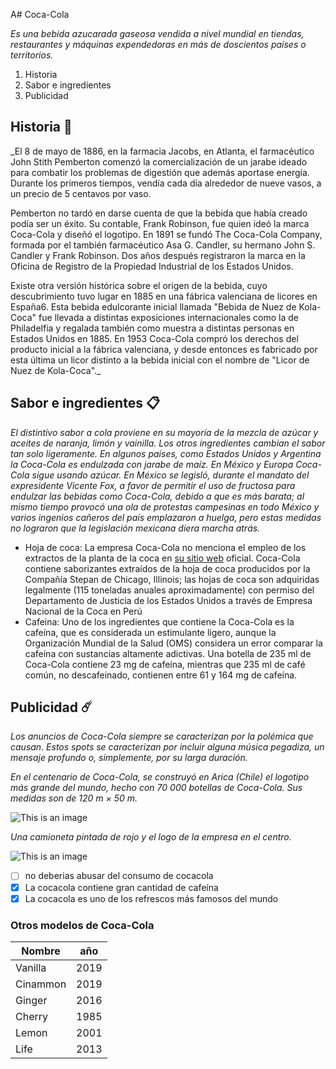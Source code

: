A# Coca-Cola

_Es una bebida azucarada gaseosa vendida a nivel mundial en tiendas, restaurantes y máquinas expendedoras en más de doscientos países o territorios._

1. Historia
2. Sabor e ingredientes 
3. Publicidad



## Historia 🚀

_El 8 de mayo de 1886, en la farmacia Jacobs, en Atlanta, el farmacéutico John Stith Pemberton comenzó la comercialización de un jarabe ideado para combatir los problemas de digestión que además aportase energía. Durante los primeros tiempos, vendía cada día alrededor de nueve vasos, a un precio de 5 centavos por vaso.

Pemberton no tardó en darse cuenta de que la bebida que había creado podía ser un éxito. Su contable, Frank Robinson, fue quien ideó la marca Coca-Cola y diseñó el logotipo. En 1891 se fundó The Coca-Cola Company, formada por el también farmacéutico Asa G. Candler, su hermano John S. Candler y Frank Robinson. Dos años después registraron la marca en la Oficina de Registro de la Propiedad Industrial de los Estados Unidos.

Existe otra versión histórica sobre el origen de la bebida, cuyo descubrimiento tuvo lugar en 1885 en una fábrica valenciana de licores en España6. Esta bebida edulcorante inicial llamada "Bebida de Nuez de Kola-Coca" fue llevada a distintas exposiciones internacionales como la de Philadelfia y regalada también como muestra a distintas personas en Estados Unidos en 1885. En 1953 Coca-Cola compró los derechos del producto inicial a la fábrica valenciana, y desde entonces es fabricado por esta última un licor distinto a la bebida inicial con el nombre de "Licor de Nuez de Kola-Coca"._


## Sabor e ingredientes 📋

_El distintivo sabor a cola proviene en su mayoría de la mezcla de azúcar y aceites de naranja, limón y vainilla. Los otros ingredientes cambian el sabor tan solo ligeramente. En algunos países, como Estados Unidos y Argentina la Coca-Cola es endulzada con jarabe de maíz. En México y Europa Coca-Cola sigue usando azúcar. En México se legisló, durante el mandato del expresidente Vicente Fox, a favor de permitir el uso de fructosa para endulzar las bebidas como Coca-Cola, debido a que es más barata; al mismo tiempo provocó una ola de protestas campesinas en todo México y varios ingenios cañeros del país emplazaron a huelga, pero estas medidas no lograron que la legislación mexicana diera marcha atrás._

* Hoja de coca: La empresa Coca-Cola no menciona el empleo de los extractos de la planta de la coca en [su sitio web](https://www.cocacolaespana.es/) oficial. Coca-Cola contiene saborizantes extraídos de la hoja de coca producidos por la Compañía Stepan de Chicago, Illinois; las hojas de coca son adquiridas legalmente (115 toneladas anuales aproximadamente) con permiso del Departamento de Justicia de los Estados Unidos a través de Empresa Nacional de la Coca en Perú
* Cafeina: Uno de los ingredientes que contiene la Coca-Cola es la cafeína, que es considerada un estimulante ligero, aunque la Organización Mundial de la Salud (OMS) considera un error comparar la cafeína con sustancias altamente adictivas. Una botella de 235 ml de Coca-Cola contiene 23 mg de cafeína, mientras que 235 ml de café común, no descafeinado, contienen entre 61 y 164 mg de cafeína.

## Publicidad ☄️

_Los anuncios de Coca-Cola siempre se caracterizan por la polémica que causan. Estos spots se caracterizan por incluir alguna música pegadiza, un mensaje profundo o, simplemente, por su larga duración._

_En el centenario de Coca-Cola, se construyó en Arica (Chile) el logotipo más grande del mundo, hecho con 70 000 botellas de Coca-Cola. Sus medidas son de 120 m × 50 m._

![This is an image](https://upload.wikimedia.org/wikipedia/commons/thumb/0/05/100_A%C3%B1os_Coca_Cola.jpg/236px-100_A%C3%B1os_Coca_Cola.jpg)

_Una camioneta pintada de rojo y el logo de la empresa en el centro._

![This is an image](https://upload.wikimedia.org/wikipedia/commons/thumb/3/37/Coca-Cola_car_Volkswagen_Type-2_2_Curitiba.jpg/300px-Coca-Cola_car_Volkswagen_Type-2_2_Curitiba.jpg)

- [ ] no deberias abusar del consumo de cocacola
- [x] La cocacola contiene gran cantidad de cafeína
- [x] La cocacola es uno de los refrescos más famosos del mundo

### Otros modelos de Coca-Cola

| Nombre        | año |
| ------------- | ------------- |
| Vanilla       |  2019         |
| Cinammon      |  2019         |
| Ginger        |  2016         |
| Cherry        |  1985         |
| Lemon         |  2001         |
| Life          |  2013         |


